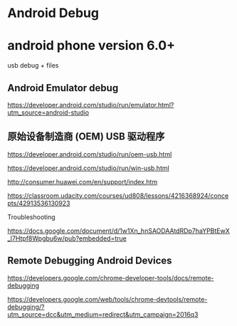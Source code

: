 # Android Debug 


# android phone version 6.0+

usb debug + files





## Android Emulator  debug


https://developer.android.com/studio/run/emulator.html?utm_source=android-studio

## 原始设备制造商 (OEM) USB 驱动程序  

https://developer.android.com/studio/run/oem-usb.html

https://developer.android.com/studio/run/win-usb.html

http://consumer.huawei.com/en/support/index.htm


https://classroom.udacity.com/courses/ud808/lessons/4216368924/concepts/42913536130923

Troubleshooting 

https://docs.google.com/document/d/1w1Xn_hnSAODAAtdRDp7haYPBtEwX_l7Htpf8Wpgbu6w/pub?embedded=true




##  Remote Debugging Android Devices

https://developers.google.com/chrome-developer-tools/docs/remote-debugging


https://developers.google.com/web/tools/chrome-devtools/remote-debugging/?utm_source=dcc&utm_medium=redirect&utm_campaign=2016q3









